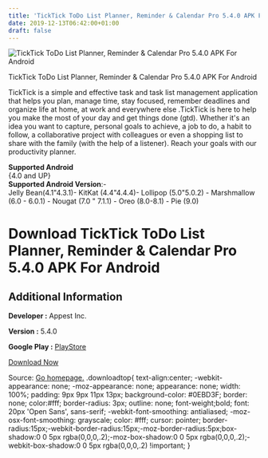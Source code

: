```yaml
---
title: 'TickTick ToDo List Planner, Reminder & Calendar Pro 5.4.0 APK For Android'
date: 2019-12-13T06:42:00+01:00
draft: false
---
```


![TickTick ToDo List Planner, Reminder & Calendar Pro 5.4.0 APK For Android](https://i2.wp.com/apkhome.net/wp-content/uploads/2019/12/TickTick-ToDo-List-Planner-Reminder-Calendar-Pro-5.4.0.png "TickTick ToDo List Planner, Reminder & Calendar Pro 5.4.0 APK For Android")

  

TickTick ToDo List Planner, Reminder & Calendar Pro 5.4.0 APK For Android

TickTick is a simple and effective task and task list management application that helps you plan, manage time, stay focused, remember deadlines and organize life at home, at work and everywhere else .TickTick is here to help you make the most of your day and get things done (gtd). Whether it's an idea you want to capture, personal goals to achieve, a job to do, a habit to follow, a collaborative project with colleagues or even a shopping list to share with the family (with the help of a listener). Reach your goals with our productivity planner.

**Supported Android**  
{4.0 and UP}  
**Supported Android Version**:-  
Jelly Bean(4.1"4.3.1)- KitKat (4.4"4.4.4)- Lollipop (5.0"5.0.2) - Marshmallow (6.0 - 6.0.1) - Nougat (7.0 " 7.1.1) - Oreo (8.0-8.1) - Pie (9.0)

Download TickTick ToDo List Planner, Reminder & Calendar Pro 5.4.0 APK For Android
==================================================================================

Additional Information
----------------------

**Developer :** Appest Inc.

**Version :** 5.4.0

**Google Play :** [PlayStore](https://play.google.com/store/apps/details?id=com.ticktick.task)

  

[Download Now](https://store4app.co/post/ticktick-todo-list-planner-reminder-amp-calendar-pro-5-4-0-apk-for-android_1575991185)

  
Source: [Go homepage.](https://store4app.co/post/ticktick-todo-list-planner-reminder-amp-calendar-pro-5-4-0-apk-for-android_1575991185) .downloadtop{ text-align:center; -webkit-appearance: none; -moz-appearance: none; appearance: none; width: 100%; padding: 9px 9px 11px 13px; background-color: #0EBD3F; border: none; color:#fff; border-radius: 3px; outline: none; font-weight;bold; font: 20px 'Open Sans', sans-serif; -webkit-font-smoothing: antialiased; -moz-osx-font-smoothing: grayscale; color: #fff; cursor: pointer; border-radius:15px;-webkit-border-radius:15px;-moz-border-radius:5px;box-shadow:0 0 5px rgba(0,0,0,.2);-moz-box-shadow:0 0 5px rgba(0,0,0,.2);-webkit-box-shadow:0 0 5px rgba(0,0,0,.2) !important; }
